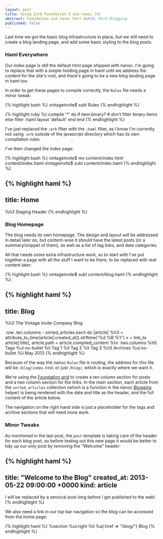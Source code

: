 ```yaml
---
layout: post
title: Using Zurb Foundation 3 and nanoc (4)
abstract: Foundation and nanoc Part 4&#58; More Blogging
published: false
---
```


Last time we got the basic blog infrastructure in place, but we still need to create a blog landing page, and add some basic styling to the blog posts.

### Haml Everywhere

Our index page is still the default html page shipped with nanoc. I'm going to replace that with a simple holding page in haml until we address the content for the site's root, and there's going to be a new blog landing page in haml too.

In order to get these pages to compile correctly, the `Rules` file needs a minor tweak:

{% highlight bash %}
vintageinvite$ subl Rules
{% endhighlight %}

{% highlight ruby %}
compile '*' do
  if item.binary?
    # don’t filter binary items
  else
    filter :haml
    layout 'default'
  end
end
{% endhighlight %}

I've just replaced the `:erb` filter with the `:haml` filter, as I know I'm currently not using `:erb` outside of the javascript directory which has its own compilation rules. 

I've then changed the index page:

{% highlight bash %}
vintageinvite$ mv content/index.html content/index.haml 
vintageinvite$ subl content/index.haml 
{% endhighlight %}

{% highlight haml %}
---
title: Home
---

%h3 Staging Header
{% endhighlight %}

### Blog Homepage

The blog needs its own homepage. The design and layout will be addressed in detail later on, but content-wise it should have the latest posts (or a summary/snippet of them), as well as a list of tag links, and date categories.

All that needs some extra infrastructure work, so to start with I've put together a page with all the stuff I want to be there, to be replaced with real content later:

{% highlight bash %}
vintageinvite$ subl content/blog.haml 
{% endhighlight %}

{% highlight haml %}
---
title: Blog
---

%h2 The Vintage Invite Company Blog

.row
  .ten.columns
    - sorted_articles.each do |article|
      %h3
        = attribute_to_time(article[:created_at]).strftime('%d %B %Y')
        &raquo;
        = link_to article[:title], article.path
      = article.compiled_content
      %hr
  .two.columns
    %h5 Tags
    %ul.no-bullet
      %li Tag 1
      %li Tag 2
      %li Tag 3
    %h5 Archives
    %ul.no-bullet
      %li May 2013
{% endhighlight %}

Because of the way the nanoc `Rules` file is routing, the address for this file will be `/blog/index.html` or just `/blog/`, which is exactly where we want it.

We're using the [Foundation grid](http://foundation.zurb.com/old-docs/f3/grid.php) to create a ten column section for posts and a two column section for the links. In the main section, each article from the `sorted_articles` collection (which is a function in the nanoc [Blogging](http://nanoc.ws/docs/api/Nanoc/Helpers/Blogging.html) helper) is being rendered with the date and title as the header, and the full content of the article below.

The navigation on the right hand side is just a placeholder for the tags and archive sections that will need more work.

### Minor Tweaks

As mentioned in the last post, the `post` template is taking care of the header for each blog post, so before testing out this new page it would be better to tidy up our only post by removing the "Welcome" header:

{% highlight haml %}
---
title: "Welcome to the Blog"
created_at: 2013-05-22 09:00:00 +0000
kind: article
---

I will be replaced by a sensical post long before I get published to the web!
{% endhighlight %}

We also need a link in our top bar navigation so the blog can be accessed from the home page:

{% highlight haml %}
  %section
    %ul.right
      %li
        %a{:href => "/blog/"} Blog
{% endhighlight %}


